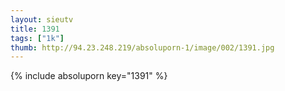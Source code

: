 ```yaml
--- 
layout: sieutv
title: 1391
tags: ["1k"]
thumb: http://94.23.248.219/absoluporn-1/image/002/1391.jpg
---
```

{% include absoluporn key="1391" %} 
